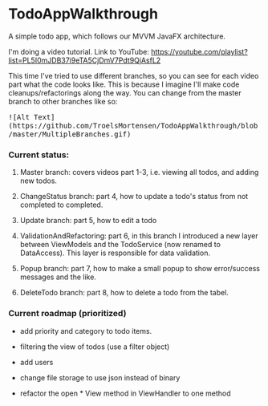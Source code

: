 # TodoAppWalkthrough

A simple todo app, which follows our MVVM JavaFX architecture.

I'm doing a video tutorial. Link to YouTube: https://youtube.com/playlist?list=PL5I0mJDB37i9eTA5CjDmV7Pdt9QjAsfL2

This time I've tried to use different branches, so you can see for each video part what the code looks like. 
This is because I imagine I'll make code cleanups/refactorings along the way. You can change from the master branch to other branches like so:

<kbd>
![Alt Text](https://github.com/TroelsMortensen/TodoAppWalkthrough/blob/master/MultipleBranches.gif)
</kbd>

### Current status:

1. Master branch: covers videos part 1-3, i.e. viewing all todos, and adding new todos.

2. ChangeStatus branch: part 4, how to update a todo's status from not completed to completed.

3. Update branch: part 5, how to edit a todo

4. ValidationAndRefactoring: part 6, in this branch I introduced a new layer between ViewModels and the TodoService (now renamed to DataAccess). This layer is responsible for data validation.

5. Popup branch: part 7, how to make a small popup to show error/success messages and the like.

6. DeleteTodo branch: part 8, how to delete a todo from the tabel.


### Current roadmap (prioritized)
* add priority and category to todo items.
* filtering the view of todos (use a filter object)

* add users
* change file storage to use json instead of binary
* refactor the open * View method in ViewHandler to one method
